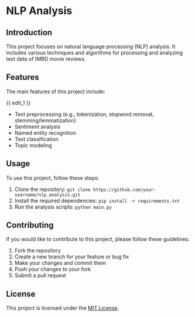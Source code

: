 # NLP Analysis

## Introduction
This project focuses on natural language processing (NLP) analysis. It includes various techniques and algorithms for processing and analyzing text data of IMBD movie reviews.

## Features
The main features of this project include:

{{ edit_1 }}
- Text preprocessing (e.g., tokenization, stopword removal, stemming/lemmatization)
- Sentiment analysis
- Named entity recognition
- Text classification
- Topic modeling

## Usage
To use this project, follow these steps:

1. Clone the repository: `git clone https://github.com/your-username/nlp_analysis.git`
2. Install the required dependencies: `pip install -r requirements.txt`
3. Run the analysis scripts: `python main.py`

## Contributing
If you would like to contribute to this project, please follow these guidelines:

1. Fork the repository
2. Create a new branch for your feature or bug fix
3. Make your changes and commit them
4. Push your changes to your fork
5. Submit a pull request

## License
This project is licensed under the [MIT License](LICENSE).

